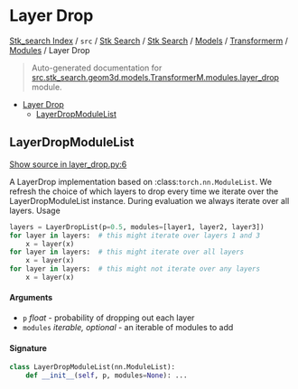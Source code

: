 # Layer Drop

[Stk_search Index](../../../../../../README.md#stk_search-index) / `src` / [Stk Search](../../../../index.md#stk-search) / [Stk Search](../../../../index.md#stk-search) / [Models](../../index.md#models) / [Transformerm](../index.md#transformerm) / [Modules](./index.md#modules) / Layer Drop

> Auto-generated documentation for [src.stk_search.geom3d.models.TransformerM.modules.layer_drop](https://github.com/mohammedazzouzi15/STK_search/blob/main/src/stk_search/geom3d/models/TransformerM/modules/layer_drop.py) module.

- [Layer Drop](#layer-drop)
  - [LayerDropModuleList](#layerdropmodulelist)

## LayerDropModuleList

[Show source in layer_drop.py:6](https://github.com/mohammedazzouzi15/STK_search/blob/main/src/stk_search/geom3d/models/TransformerM/modules/layer_drop.py#L6)

A LayerDrop implementation based on :class:`torch.nn.ModuleList`.
We refresh the choice of which layers to drop every time we iterate
over the LayerDropModuleList instance. During evaluation we always
iterate over all layers.
Usage

```python
layers = LayerDropList(p=0.5, modules=[layer1, layer2, layer3])
for layer in layers:  # this might iterate over layers 1 and 3
    x = layer(x)
for layer in layers:  # this might iterate over all layers
    x = layer(x)
for layer in layers:  # this might not iterate over any layers
    x = layer(x)
```

#### Arguments

- `p` *float* - probability of dropping out each layer
- `modules` *iterable, optional* - an iterable of modules to add

#### Signature

```python
class LayerDropModuleList(nn.ModuleList):
    def __init__(self, p, modules=None): ...
```